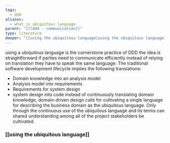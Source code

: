 ```yaml
---
tags:
  - ddd
aliases:
  - what is ubiquitous language
parent: "[[lddd - communication]]"
type: literature
deeper: "[[using the ubiquitous language|using the ubiquitous language]]"
---
```

using a ubiquitous language is the cornerstone practice of DDD the idea is straightforward if parties need to communicate efficiently instead of relying on translation they have to speak the same language. The traditional software development lifecycle implies the following translations:
- Domain knowledge into an analysis model
- Analysis model into requirements 
- Requirements for system design 
- system design into code
instead of continuously translating domain knowledge, domain-driven design calls for cultivating a single language for describing the business domain as the ubiquitous language. Only through the continuous use of the ubiquitous language and its terms can shared understanding among all of the project stakeholders be cultivated.

### [[using the ubiquitous language]]
